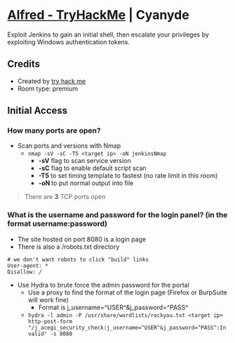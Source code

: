# [Alfred - TryHackMe](https://tryhackme.com/room/alfred) | Cyanyde

Exploit Jenkins to gain an initial shell, then escalate your privileges by exploiting Windows authentication tokens.

## Credits

- Created by [try hack me](https://tryhackme.com/p/tryhackme)
- Room type: premium

## Initial Access

### How many ports are open?

- Scan ports and versions with Nmap
    - `nmap -sV -sC -T5 <target ip> -oN jenkinsNmap`
        - **-sV** flag to scan service version
        - **-sC** flag to enable default script scan
        - **-T5** to set timing template to fastest (no rate limit in this room)
        - **-oN <filename>** to put normal output into file

> There are **3** TCP ports open

### What is the username and password for the login panel? (in the format username:password)

- The site hosted on port 8080 is a login page
- There is also a /robots.txt directory

```
# we don't want robots to click "build" links
User-agent: *
Disallow: /
```

- Use Hydra to brute force the admin password for the portal
    - Use a proxy to find the format of the login page (Firefox or BurpSuite will work fine)
        - Format is j_username=^USER^&j_password=^PASS^
    - `hydra -l admin -P /usr/share/wordlists/rockyou.txt <target ip> http-post-form "/j_acegi_security_check:j_username=^USER^&j_password=^PASS^:Invalid" -s 8080`

